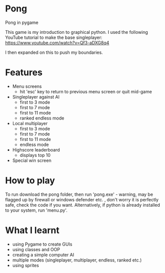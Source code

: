# Pong
Pong in pygame

This game is my introduction to graphical python. 
I used the following YouTube tutorial to make the base singleplayer:
https://www.youtube.com/watch?v=Qf3-aDXG8q4

I then expanded on this to push my boundaries.

# Features
- Menu screens
  - hit 'esc' key to return to previous menu screen or quit mid-game
- Singleplayer against AI
  - first to 3 mode
  - first to 7 mode
  - first to 11 mode
  - ranked endless mode
- Local multiplayer
  - first to 3 mode
  - first to 7 mode
  - first to 11 mode
  - endless mode
- Highscore leaderboard
  - displays top 10
- Special win screen

# How to play

To run download the pong folder, then run 'pong.exe' - warning, may be flagged up by firewall or windows defender etc. , don't worry it is perfectly safe, check the code if you want.
Alternatively, if python is already installed to your system, run 'menu.py'.

# What I learnt

- using Pygame to create GUIs
- using classes and OOP
- creating a simple computer AI
- multiple modes (singleplayer, multiplayer, endless, ranked etc.)
- using sprites
